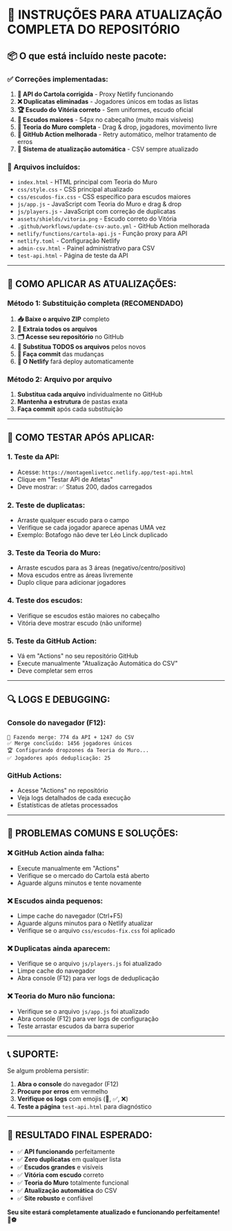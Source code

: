 # 🚀 INSTRUÇÕES PARA ATUALIZAÇÃO COMPLETA DO REPOSITÓRIO

## 📦 O que está incluído neste pacote:

### ✅ **Correções implementadas:**

1. **🔧 API do Cartola corrigida** - Proxy Netlify funcionando
2. **❌ Duplicatas eliminadas** - Jogadores únicos em todas as listas
3. **🏆 Escudo do Vitória correto** - Sem uniformes, escudo oficial
4. **📏 Escudos maiores** - 54px no cabeçalho (muito mais visíveis)
5. **🎯 Teoria do Muro completa** - Drag & drop, jogadores, movimento livre
6. **🤖 GitHub Action melhorada** - Retry automático, melhor tratamento de erros
7. **🔄 Sistema de atualização automática** - CSV sempre atualizado

### 📁 **Arquivos incluídos:**

- `index.html` - HTML principal com Teoria do Muro
- `css/style.css` - CSS principal atualizado
- `css/escudos-fix.css` - CSS específico para escudos maiores
- `js/app.js` - JavaScript com Teoria do Muro e drag & drop
- `js/players.js` - JavaScript com correção de duplicatas
- `assets/shields/vitoria.png` - Escudo correto do Vitória
- `.github/workflows/update-csv-auto.yml` - GitHub Action melhorada
- `netlify/functions/cartola-api.js` - Função proxy para API
- `netlify.toml` - Configuração Netlify
- `admin-csv.html` - Painel administrativo para CSV
- `test-api.html` - Página de teste da API

---

## 🔧 COMO APLICAR AS ATUALIZAÇÕES:

### **Método 1: Substituição completa (RECOMENDADO)**

1. **📥 Baixe o arquivo ZIP** completo
2. **📂 Extraia todos os arquivos**
3. **🗂️ Acesse seu repositório** no GitHub
4. **🔄 Substitua TODOS os arquivos** pelos novos
5. **💾 Faça commit** das mudanças
6. **🚀 O Netlify** fará deploy automaticamente

### **Método 2: Arquivo por arquivo**

1. **Substitua cada arquivo** individualmente no GitHub
2. **Mantenha a estrutura** de pastas exata
3. **Faça commit** após cada substituição

---

## 🧪 COMO TESTAR APÓS APLICAR:

### **1. Teste da API:**
- Acesse: `https://montagemlivetcc.netlify.app/test-api.html`
- Clique em "Testar API de Atletas"
- Deve mostrar: ✅ Status 200, dados carregados

### **2. Teste de duplicatas:**
- Arraste qualquer escudo para o campo
- Verifique se cada jogador aparece apenas UMA vez
- Exemplo: Botafogo não deve ter Léo Linck duplicado

### **3. Teste da Teoria do Muro:**
- Arraste escudos para as 3 áreas (negativo/centro/positivo)
- Mova escudos entre as áreas livremente
- Duplo clique para adicionar jogadores

### **4. Teste dos escudos:**
- Verifique se escudos estão maiores no cabeçalho
- Vitória deve mostrar escudo (não uniforme)

### **5. Teste da GitHub Action:**
- Vá em "Actions" no seu repositório GitHub
- Execute manualmente "Atualização Automática do CSV"
- Deve completar sem erros

---

## 🔍 LOGS E DEBUGGING:

### **Console do navegador (F12):**
```
🔄 Fazendo merge: 774 da API + 1247 do CSV
✅ Merge concluído: 1456 jogadores únicos
🏆 Configurando dropzones da Teoria do Muro...
✅ Jogadores após deduplicação: 25
```

### **GitHub Actions:**
- Acesse "Actions" no repositório
- Veja logs detalhados de cada execução
- Estatísticas de atletas processados

---

## 🚨 PROBLEMAS COMUNS E SOLUÇÕES:

### **❌ GitHub Action ainda falha:**
- Execute manualmente em "Actions"
- Verifique se o mercado do Cartola está aberto
- Aguarde alguns minutos e tente novamente

### **❌ Escudos ainda pequenos:**
- Limpe cache do navegador (Ctrl+F5)
- Aguarde alguns minutos para o Netlify atualizar
- Verifique se o arquivo `css/escudos-fix.css` foi aplicado

### **❌ Duplicatas ainda aparecem:**
- Verifique se o arquivo `js/players.js` foi atualizado
- Limpe cache do navegador
- Abra console (F12) para ver logs de deduplicação

### **❌ Teoria do Muro não funciona:**
- Verifique se o arquivo `js/app.js` foi atualizado
- Abra console (F12) para ver logs de configuração
- Teste arrastar escudos da barra superior

---

## 📞 SUPORTE:

Se algum problema persistir:

1. **Abra o console** do navegador (F12)
2. **Procure por erros** em vermelho
3. **Verifique os logs** com emojis (🔄, ✅, ❌)
4. **Teste a página** `test-api.html` para diagnóstico

---

## 🎯 RESULTADO FINAL ESPERADO:

- ✅ **API funcionando** perfeitamente
- ✅ **Zero duplicatas** em qualquer lista
- ✅ **Escudos grandes** e visíveis
- ✅ **Vitória com escudo** correto
- ✅ **Teoria do Muro** totalmente funcional
- ✅ **Atualização automática** do CSV
- ✅ **Site robusto** e confiável

**Seu site estará completamente atualizado e funcionando perfeitamente! 🚀⚽**
